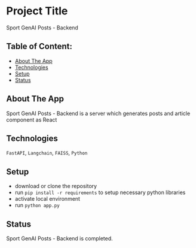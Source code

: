 # Project Title

Sport GenAI Posts - Backend

## Table of Content:

- [About The App](#about-the-app)
- [Technologies](#technologies)
- [Setup](#setup)
- [Status](#status)

## About The App

Sport GenAI Posts - Backend is a server which generates posts and article component as React

## Technologies

`FastAPI`, `Langchain`, `FAISS`, `Python`

## Setup

- download or clone the repository
- run `pip install -r requirements` to setup necessary python libraries
- activate local environment
- run `python app.py`

## Status

Sport GenAI Posts - Backend is completed.

